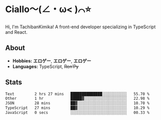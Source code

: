 # Ciallo～(∠・ω< )⌒⭐️

Hi, I'm TachibanKimika! A front-end developer specializing in TypeScript and React.

## About
- **Hobbies:** **エロゲー**, **エロゲー**, **エロゲー**
- **Languages:** TypeScript, ~~Ren’Py~~

## Stats
<!--START_SECTION:waka-->

```txt
Text         2 hrs 27 mins   ██████████████░░░░░░░░░░░   55.70 %
Other        1 hr            █████▓░░░░░░░░░░░░░░░░░░░   22.98 %
JSON         28 mins         ██▓░░░░░░░░░░░░░░░░░░░░░░   10.70 %
TypeScript   27 mins         ██▓░░░░░░░░░░░░░░░░░░░░░░   10.29 %
JavaScript   0 secs          ░░░░░░░░░░░░░░░░░░░░░░░░░   00.33 %
```

<!--END_SECTION:waka-->

<!-- ![Metrics](https://metrics.lecoq.io/TachibanaKimika?template=classic&base.activity=0&base.community=0&base.repositories=0&languages=1&isocalendar=1&isocalendar.duration=half-year&languages.limit=8&languages.sections=most-used&languages.colors=github&languages.threshold=0%25&languages.indepth=false&languages.recent.load=300&languages.recent.days=14&config.timezone=Asia%2FShanghai)
 -->
